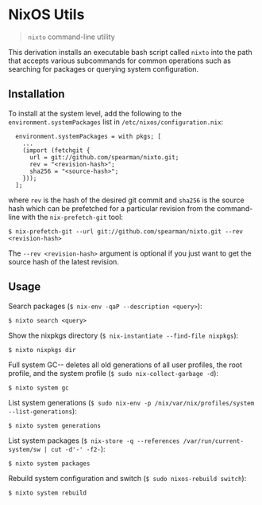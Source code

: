 # NixOS Utils

> `nixto` command-line utility

This derivation installs an executable bash script called `nixto` into the path
that accepts various subcommands for common operations such as searching for
packages or querying system configuration.


## Installation

To install at the system level, add the following to the
`environment.systemPackages` list in `/etc/nixos/configuration.nix`:

```
  environment.systemPackages = with pkgs; [
    ...
    (import (fetchgit {
      url = git://github.com/spearman/nixto.git;
      rev = "<revision-hash>";
      sha256 = "<source-hash>";
    }));
  ];
```

where `rev` is the hash of the desired git commit and `sha256` is the source
hash which can be prefetched for a particular revision from the command-line
with the `nix-prefetch-git` tool:

```
$ nix-prefetch-git --url git://github.com/spearman/nixto.git --rev <revision-hash>
```

The `--rev <revision-hash>` argument is optional if you just want to get the
source hash of the latest revision.


## Usage

Search packages (`$ nix-env -qaP --description <query>`):

    $ nixto search <query>

Show the nixpkgs directory (`$ nix-instantiate --find-file nixpkgs`):

    $ nixto nixpkgs dir

Full system GC-- deletes all old generations of all user profiles, the root
profile, and the system profile (`$ sudo nix-collect-garbage -d`):

    $ nixto system gc

List system generations (`$ sudo nix-env -p /nix/var/nix/profiles/system
--list-generations`):

    $ nixto system generations

List system packages (`$ nix-store -q --references /var/run/current-system/sw |
cut -d'-' -f2-`):

    $ nixto system packages

Rebuild system configuration and switch (`$ sudo nixos-rebuild switch`):

    $ nixto system rebuild
